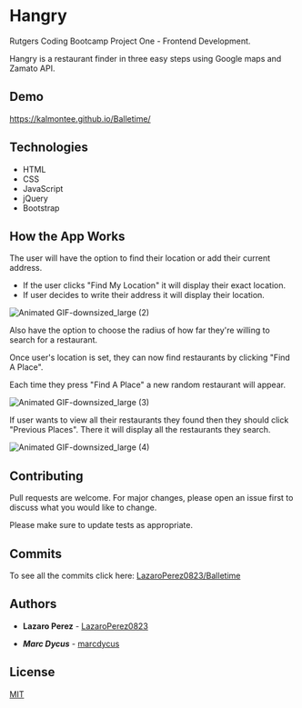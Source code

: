 # Hangry

Rutgers Coding Bootcamp Project One - Frontend Development. 

Hangry is a restaurant finder in three easy steps using Google maps and Zamato API.

## Demo

https://kalmontee.github.io/Balletime/

## Technologies

* HTML
* CSS
* JavaScript
* jQuery
* Bootstrap

## How the App Works

The user will have the option to find their location or add their current address.
* If the user clicks "Find My Location" it will display their exact location.
* If user decides to write their address it will display their location.

![Animated GIF-downsized_large (2)](https://user-images.githubusercontent.com/52462582/69441276-6b5f3800-0d18-11ea-835a-c6020c126940.gif)

Also have the option to choose the radius of how far they're willing to search for a restaurant.

Once user's location is set, they can now find restaurants by clicking "Find A Place".

Each time they press "Find A Place" a new random restaurant will appear.

![Animated GIF-downsized_large (3)](https://user-images.githubusercontent.com/52462582/69441535-e9bbda00-0d18-11ea-89b0-dd35c51b9fb1.gif)

If user wants to view all their restaurants they found then they should click "Previous Places". There it will display all
the restaurants they search.

![Animated GIF-downsized_large (4)](https://user-images.githubusercontent.com/52462582/69441772-4b7c4400-0d19-11ea-8f16-143614d2c3eb.gif)

## Contributing
Pull requests are welcome. For major changes, please open an issue first to discuss what you would like to change.

Please make sure to update tests as appropriate.

## Commits

To see all the commits click here: [LazaroPerez0823/Balletime](https://github.com/LazaroPerez0823/Balletime)

## Authors

* **Lazaro Perez** - [LazaroPerez0823](https://github.com/LazaroPerez0823)

* ***Marc Dycus*** - [marcdycus](https://github.com/marcdycus)

## License
[MIT](https://choosealicense.com/licenses/mit/)
